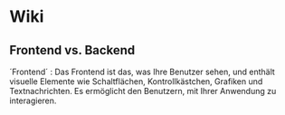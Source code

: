 # Wiki

## Frontend vs. Backend
´Frontend´   : Das Frontend ist das, was Ihre Benutzer sehen, und enthält visuelle Elemente wie Schaltflächen, Kontrollkästchen, Grafiken und Textnachrichten. Es ermöglicht den Benutzern, mit Ihrer Anwendung zu interagieren.
